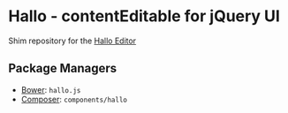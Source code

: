 Hallo - contentEditable for jQuery UI
=====================================

Shim repository for the [Hallo Editor](https://github.com/bergie/hallo)

Package Managers
----------------

* [Bower](http://twitter.github.com/bower/): `hallo.js`
* [Composer](https://packagist.org/packages/components/hallo): `components/hallo`
